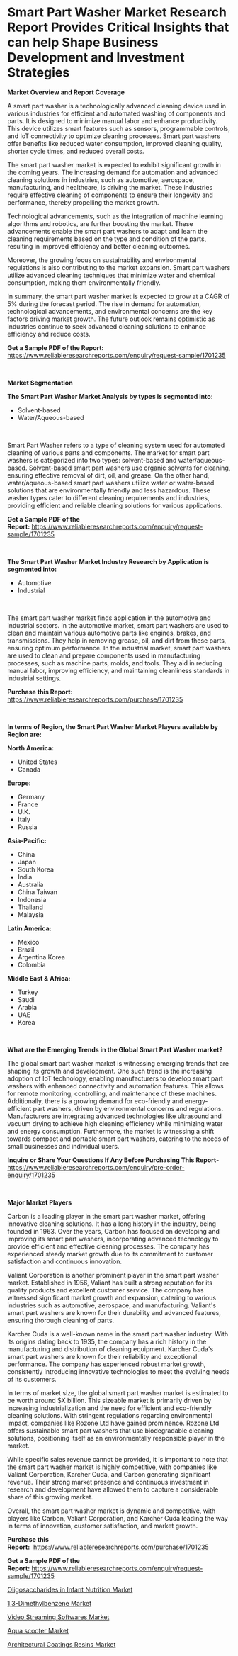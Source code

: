 <p><h1>Smart Part Washer Market Research Report Provides Critical Insights that can help Shape Business Development and Investment Strategies</h1></p><p><strong>Market Overview and Report Coverage</strong></p>
<p><p>A smart part washer is a technologically advanced cleaning device used in various industries for efficient and automated washing of components and parts. It is designed to minimize manual labor and enhance productivity. This device utilizes smart features such as sensors, programmable controls, and IoT connectivity to optimize cleaning processes. Smart part washers offer benefits like reduced water consumption, improved cleaning quality, shorter cycle times, and reduced overall costs.</p><p>The smart part washer market is expected to exhibit significant growth in the coming years. The increasing demand for automation and advanced cleaning solutions in industries, such as automotive, aerospace, manufacturing, and healthcare, is driving the market. These industries require effective cleaning of components to ensure their longevity and performance, thereby propelling the market growth.</p><p>Technological advancements, such as the integration of machine learning algorithms and robotics, are further boosting the market. These advancements enable the smart part washers to adapt and learn the cleaning requirements based on the type and condition of the parts, resulting in improved efficiency and better cleaning outcomes.</p><p>Moreover, the growing focus on sustainability and environmental regulations is also contributing to the market expansion. Smart part washers utilize advanced cleaning techniques that minimize water and chemical consumption, making them environmentally friendly.</p><p>In summary, the smart part washer market is expected to grow at a CAGR of 5% during the forecast period. The rise in demand for automation, technological advancements, and environmental concerns are the key factors driving market growth. The future outlook remains optimistic as industries continue to seek advanced cleaning solutions to enhance efficiency and reduce costs.</p></p>
<p><strong>Get a Sample PDF of the Report:</strong> <a href="https://www.reliableresearchreports.com/enquiry/request-sample/1701235">https://www.reliableresearchreports.com/enquiry/request-sample/1701235</a></p>
<p>&nbsp;</p>
<p><strong>Market Segmentation</strong></p>
<p><strong>The Smart Part Washer Market Analysis by types is segmented into:</strong></p>
<p><ul><li>Solvent-based</li><li>Water/Aqueous-based</li></ul></p>
<p>&nbsp;</p>
<p><p>Smart Part Washer refers to a type of cleaning system used for automated cleaning of various parts and components. The market for smart part washers is categorized into two types: solvent-based and water/aqueous-based. Solvent-based smart part washers use organic solvents for cleaning, ensuring effective removal of dirt, oil, and grease. On the other hand, water/aqueous-based smart part washers utilize water or water-based solutions that are environmentally friendly and less hazardous. These washer types cater to different cleaning requirements and industries, providing efficient and reliable cleaning solutions for various applications.</p></p>
<p><strong>Get a Sample PDF of the Report:</strong>&nbsp;<a href="https://www.reliableresearchreports.com/enquiry/request-sample/1701235">https://www.reliableresearchreports.com/enquiry/request-sample/1701235</a></p>
<p>&nbsp;</p>
<p><strong>The Smart Part Washer Market Industry Research by Application is segmented into:</strong></p>
<p><ul><li>Automotive</li><li>Industrial</li></ul></p>
<p>&nbsp;</p>
<p><p>The smart part washer market finds application in the automotive and industrial sectors. In the automotive market, smart part washers are used to clean and maintain various automotive parts like engines, brakes, and transmissions. They help in removing grease, oil, and dirt from these parts, ensuring optimum performance. In the industrial market, smart part washers are used to clean and prepare components used in manufacturing processes, such as machine parts, molds, and tools. They aid in reducing manual labor, improving efficiency, and maintaining cleanliness standards in industrial settings.</p></p>
<p><strong>Purchase this Report:</strong>&nbsp; <a href="https://www.reliableresearchreports.com/purchase/1701235">https://www.reliableresearchreports.com/purchase/1701235</a></p>
<p>&nbsp;</p>
<p><strong>In terms of Region, the Smart Part Washer Market Players available by Region are:</strong></p>
<p>
    <p> <strong> North America: </strong>
        <ul>
            <li>United States</li>
            <li>Canada</li>
        </ul>
        </p> 
    <p> <strong> Europe: </strong>
        <ul>
            <li>Germany</li>
            <li>France</li>
            <li>U.K.</li>
            <li>Italy</li>
            <li>Russia</li>
        </ul>
        </p> 
    <p> <strong> Asia-Pacific: </strong>
        <ul>
            <li>China</li>
            <li>Japan</li>
            <li>South Korea</li>
            <li>India</li>
            <li>Australia</li>
            <li>China Taiwan</li>
            <li>Indonesia</li>
            <li>Thailand</li>
            <li>Malaysia</li>
        </ul>
        </p> 
    <p> <strong> Latin America: </strong>
        <ul>
            <li>Mexico</li>
            <li>Brazil</li>
            <li>Argentina Korea</li>
            <li>Colombia</li>
        </ul>
        </p> 
    <p> <strong> Middle East & Africa: </strong>
        <ul>
            <li>Turkey</li>
            <li>Saudi</li>
            <li>Arabia</li>
            <li>UAE</li>
            <li>Korea</li>
        </ul>
    </p>
    </p>
<p>&nbsp;</p>
<p><strong>What are the Emerging Trends in the Global Smart Part Washer market?</strong></p>
<p><p>The global smart part washer market is witnessing emerging trends that are shaping its growth and development. One such trend is the increasing adoption of IoT technology, enabling manufacturers to develop smart part washers with enhanced connectivity and automation features. This allows for remote monitoring, controlling, and maintenance of these machines. Additionally, there is a growing demand for eco-friendly and energy-efficient part washers, driven by environmental concerns and regulations. Manufacturers are integrating advanced technologies like ultrasound and vacuum drying to achieve high cleaning efficiency while minimizing water and energy consumption. Furthermore, the market is witnessing a shift towards compact and portable smart part washers, catering to the needs of small businesses and individual users.</p></p>
<p><strong>Inquire or Share Your Questions If Any Before Purchasing This Report</strong>- <a href="https://www.reliableresearchreports.com/enquiry/pre-order-enquiry/1701235">https://www.reliableresearchreports.com/enquiry/pre-order-enquiry/1701235</a></p>
<p>&nbsp;</p>
<p><strong>Major Market Players</strong></p>
<p><p>Carbon is a leading player in the smart part washer market, offering innovative cleaning solutions. It has a long history in the industry, being founded in 1963. Over the years, Carbon has focused on developing and improving its smart part washers, incorporating advanced technology to provide efficient and effective cleaning processes. The company has experienced steady market growth due to its commitment to customer satisfaction and continuous innovation. </p><p>Valiant Corporation is another prominent player in the smart part washer market. Established in 1956, Valiant has built a strong reputation for its quality products and excellent customer service. The company has witnessed significant market growth and expansion, catering to various industries such as automotive, aerospace, and manufacturing. Valiant's smart part washers are known for their durability and advanced features, ensuring thorough cleaning of parts.</p><p>Karcher Cuda is a well-known name in the smart part washer industry. With its origins dating back to 1935, the company has a rich history in the manufacturing and distribution of cleaning equipment. Karcher Cuda's smart part washers are known for their reliability and exceptional performance. The company has experienced robust market growth, consistently introducing innovative technologies to meet the evolving needs of its customers.</p><p>In terms of market size, the global smart part washer market is estimated to be worth around $X billion. This sizeable market is primarily driven by increasing industrialization and the need for efficient and eco-friendly cleaning solutions. With stringent regulations regarding environmental impact, companies like Rozone Ltd have gained prominence. Rozone Ltd offers sustainable smart part washers that use biodegradable cleaning solutions, positioning itself as an environmentally responsible player in the market.</p><p>While specific sales revenue cannot be provided, it is important to note that the smart part washer market is highly competitive, with companies like Valiant Corporation, Karcher Cuda, and Carbon generating significant revenue. Their strong market presence and continuous investment in research and development have allowed them to capture a considerable share of this growing market. </p><p>Overall, the smart part washer market is dynamic and competitive, with players like Carbon, Valiant Corporation, and Karcher Cuda leading the way in terms of innovation, customer satisfaction, and market growth.</p></p>
<p><strong>Purchase this Report:</strong>&nbsp;&nbsp;<a href="https://www.reliableresearchreports.com/purchase/1701235">https://www.reliableresearchreports.com/purchase/1701235</a></p>
<p></p>
<p><strong>Get a Sample PDF of the Report:</strong>&nbsp;<a href="https://www.reliableresearchreports.com/enquiry/request-sample/1701235">https://www.reliableresearchreports.com/enquiry/request-sample/1701235</a></p>
<p><p><a href="https://www.linkedin.com/pulse/oligosaccharides-infant-nutrition-market-size-growth-4lwye/">Oligosaccharides in Infant Nutrition Market</a></p><p><a href="https://www.linkedin.com/pulse/13-dimethylbenzene-market-size-share-global-analysis-report-yqkde/">1,3-Dimethylbenzene Market</a></p><p><a href="https://medium.com/@yashreports27/analyzing-video-streaming-softwares-market-global-industry-perspective-and-forecast-2023-to-2030-21bbd99d152e">Video Streaming Softwares Market</a></p><p><a href="https://medium.com/@shiv151299/aqua-scooter-market-outlook-industry-overview-and-forecast-2023-to-2030-e6403db3ae31">Aqua scooter Market</a></p><p><a href="https://www.linkedin.com/pulse/architectural-coatings-resins-market-research-report-unlocks-exmje/">Architectural Coatings Resins Market</a></p></p>